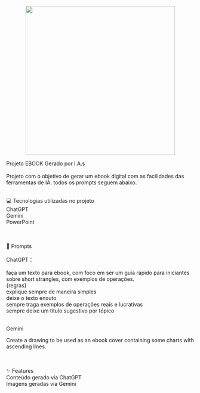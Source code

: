 <p align="center">
    <img width="400" src="github/assets/grafico_gemini.png">
</p>

Projeto EBOOK Gerado por I.A.s<br><br>
Projeto com o objetivo de gerar um ebook digital com as facilidades das ferramentas de IA. todos os prompts seguem abaixo.<br><br>


💻 Tecnologias utilizadas no projeto<br>
ChatGPT<br>
Gemini<br>
PowerPoint<br><br><br>


🧠 Prompts<br><br>
ChatGPT：<br><br>
faça um texto para ebook, com foco em ser um guia rápido para iniciantes sobre short strangles, com exemplos de operações.<br>
{regras}<br>
 explique sempre de maneira simples<br>
 deixe o texto enxuto<br>
 sempre traga exemplos de operações reais e lucrativas<br>
 sempre deixe um título sugestivo por tópico<br><br>

Gemini<br>

Create a drawing to be used as an ebook cover containing some charts with ascending lines. <br><br><br>


✨ Features<br>
Conteúdo gerado via ChatGPT<br>
Imagens geradas via Gemini<br>

